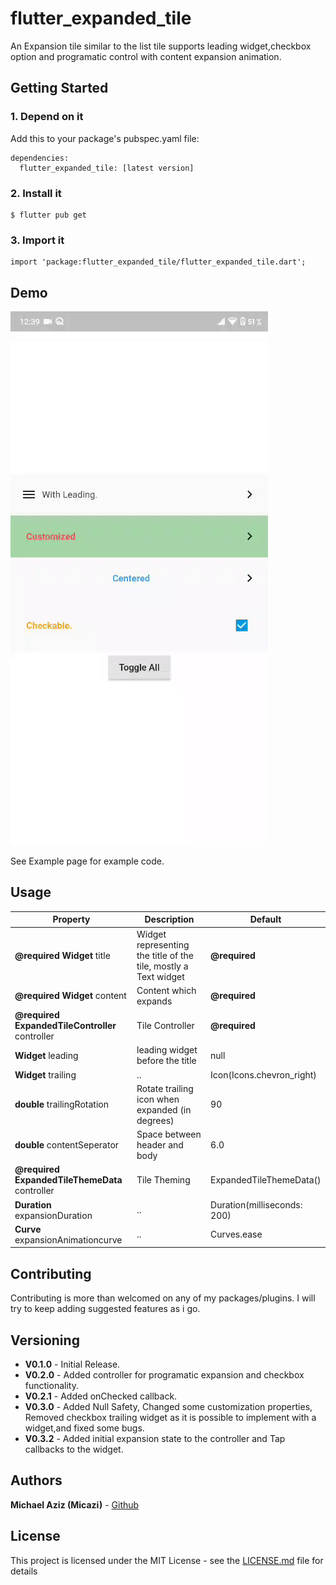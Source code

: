 # flutter_expanded_tile

An Expansion tile similar to the list tile supports leading widget,checkbox option and programatic control with content expansion animation.

## Getting Started

### 1. Depend on it

Add this to your package's pubspec.yaml file:

```
dependencies:
  flutter_expanded_tile: [latest version]
```

### 2. Install it

```
$ flutter pub get
```

### 3. Import it

```
import 'package:flutter_expanded_tile/flutter_expanded_tile.dart';
```

## Demo

![](example/demo.gif)

See Example page for example code.

## Usage

| Property                                        | Description                                                     | Default                     |
| ----------------------------------------------- | --------------------------------------------------------------- | --------------------------- |
| **@required Widget** title                      | Widget representing the title of the tile, mostly a Text widget | **@required**               |
| **@required Widget** content                    | Content which expands                                           | **@required**               |
| **@required ExpandedTileController** controller | Tile Controller                                                 | **@required**               |
| **Widget** leading                              | leading widget before the title                                 | null                        |
| **Widget** trailing                             | ..                                                              | Icon(Icons.chevron_right)   |
| **double** trailingRotation                     | Rotate trailing icon when expanded (in degrees)                 | 90                          |
| **double** contentSeperator                     | Space between header and body                                   | 6.0                         |
| **@required ExpandedTileThemeData** controller  | Tile Theming                                                    | ExpandedTileThemeData()     |
| **Duration** expansionDuration                  | ..                                                              | Duration(milliseconds: 200) |
| **Curve** expansionAnimationcurve               | ..                                                              | Curves.ease                 |

## Contributing

Contributing is more than welcomed on any of my packages/plugins.
I will try to keep adding suggested features as i go.

## Versioning

- **V0.1.0** - Initial Release.
- **V0.2.0** - Added controller for programatic expansion and checkbox functionality.
- **V0.2.1** - Added onChecked callback.
- **V0.3.0** - Added Null Safety, Changed some customization properties, Removed checkbox trailing widget as it is possible to implement with a widget,and fixed some bugs.
- **V0.3.2** - Added initial expansion state to the controller and Tap callbacks to the widget.

## Authors

**Michael Aziz (Micazi)** - [Github](https://github.com/micazi)

## License

This project is licensed under the MIT License - see the [LICENSE.md](LICENSE.md) file for details
